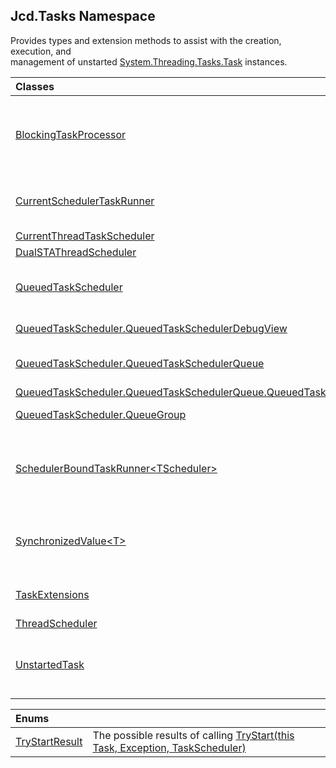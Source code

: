 ## Jcd.Tasks Namespace

Provides types and extension methods to assist with the creation, execution, and  
management of unstarted [System.Threading.Tasks.Task](https://docs.microsoft.com/en-us/dotnet/api/System.Threading.Tasks.Task 'System.Threading.Tasks.Task') instances.

| Classes | |
| :--- | :--- |
| [BlockingTaskProcessor](Jcd.Tasks.BlockingTaskProcessor.md 'Jcd.Tasks.BlockingTaskProcessor') | Represents a high level object that enqueues and executes actions, functions, and unstarted tasks,<br/>waiting for each to complete before executing the next. |
| [CurrentSchedulerTaskRunner](Jcd.Tasks.CurrentSchedulerTaskRunner.md 'Jcd.Tasks.CurrentSchedulerTaskRunner') | A TaskRunner that schedules tasks on the current TaskScheduler or a user provided TaskScheduler. |
| [CurrentThreadTaskScheduler](Jcd.Tasks.CurrentThreadTaskScheduler.md 'Jcd.Tasks.CurrentThreadTaskScheduler') | |
| [DualSTAThreadScheduler](Jcd.Tasks.DualSTAThreadScheduler.md 'Jcd.Tasks.DualSTAThreadScheduler') | Provides two STA threads |
| [QueuedTaskScheduler](Jcd.Tasks.QueuedTaskScheduler.md 'Jcd.Tasks.QueuedTaskScheduler') | Provides a TaskScheduler that provides control over priorities, fairness, and the underlying threads utilized. |
| [QueuedTaskScheduler.QueuedTaskSchedulerDebugView](Jcd.Tasks.QueuedTaskScheduler.QueuedTaskSchedulerDebugView.md 'Jcd.Tasks.QueuedTaskScheduler.QueuedTaskSchedulerDebugView') | Debug view for the QueuedTaskScheduler. |
| [QueuedTaskScheduler.QueuedTaskSchedulerQueue](Jcd.Tasks.QueuedTaskScheduler.QueuedTaskSchedulerQueue.md 'Jcd.Tasks.QueuedTaskScheduler.QueuedTaskSchedulerQueue') | Provides a scheduling queue associatd with a QueuedTaskScheduler. |
| [QueuedTaskScheduler.QueuedTaskSchedulerQueue.QueuedTaskSchedulerQueueDebugView](Jcd.Tasks.QueuedTaskScheduler.QueuedTaskSchedulerQueue.QueuedTaskSchedulerQueueDebugView.md 'Jcd.Tasks.QueuedTaskScheduler.QueuedTaskSchedulerQueue.QueuedTaskSchedulerQueueDebugView') | A debug view for the queue. |
| [QueuedTaskScheduler.QueueGroup](Jcd.Tasks.QueuedTaskScheduler.QueueGroup.md 'Jcd.Tasks.QueuedTaskScheduler.QueueGroup') | A group of queues a the same priority level. |
| [SchedulerBoundTaskRunner&lt;TScheduler&gt;](Jcd.Tasks.SchedulerBoundTaskRunner_TScheduler_.md 'Jcd.Tasks.SchedulerBoundTaskRunner<TScheduler>') | A TaskScheduler bound task runner. It ensures all tasks it creates are registered with either its own,<br/>or a user provided TaskScheduler. |
| [SynchronizedValue&lt;T&gt;](Jcd.Tasks.SynchronizedValue_T_.md 'Jcd.Tasks.SynchronizedValue<T>') | Provides a simple async-safe method of setting, getting, and altering values intended<br/>to be shared among tasks and threads. |
| [TaskExtensions](Jcd.Tasks.TaskExtensions.md 'Jcd.Tasks.TaskExtensions') | A set of helpers for [System.Threading.Tasks.Task](https://docs.microsoft.com/en-us/dotnet/api/System.Threading.Tasks.Task 'System.Threading.Tasks.Task') objects. |
| [ThreadScheduler](Jcd.Tasks.ThreadScheduler.md 'Jcd.Tasks.ThreadScheduler') | |
| [UnstartedTask](Jcd.Tasks.UnstartedTask.md 'Jcd.Tasks.UnstartedTask') | A Task factory that wraps the constructor with a tiny bit of logic, simplifying the process<br/>of directly creating unstarted [System.Threading.Tasks.Task](https://docs.microsoft.com/en-us/dotnet/api/System.Threading.Tasks.Task 'System.Threading.Tasks.Task')s. |

| Enums | |
| :--- | :--- |
| [TryStartResult](Jcd.Tasks.TryStartResult.md 'Jcd.Tasks.TryStartResult') | The possible results of calling [TryStart(this Task, Exception, TaskScheduler)](Jcd.Tasks.TaskExtensions.TryStart(thisSystem.Threading.Tasks.Task,System.Exception,System.Threading.Tasks.TaskScheduler).md 'Jcd.Tasks.TaskExtensions.TryStart(this System.Threading.Tasks.Task, System.Exception, System.Threading.Tasks.TaskScheduler)') |
